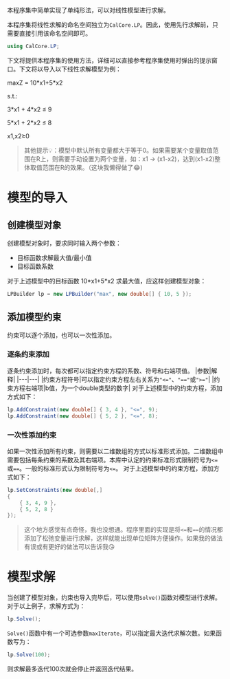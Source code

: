 本程序集中简单实现了单纯形法，可以对线性模型进行求解。

本程序集将线性求解的命名空间独立为`CalCore.LP`。因此，使用先行求解前，只需要直接引用该命名空间即可。
```C#
using CalCore.LP;
```

下文将提供本程序集的使用方法，详细可以直接参考程序集使用时弹出的提示窗口。下文将以导入以下线性求解模型为例：

maxZ = 10\*x1+5\*x2

s.t.:

  3\*x1 + 4\*x2 ≤ 9 
    
  5\*x1 + 2\*x2 ≤ 8 
  
  x1,x2≥0

> 其他提示💡：模型中默认所有变量都大于等于0。如果需要某个变量取值范围在R上，则需要手动设置为两个变量，如：x1 -> (x1-x2)，达到(x1-x2)整体取值范围在R的效果。（这块我懒得做了😂)

# 模型的导入
## 创建模型对象
创建模型对象时，要求同时输入两个参数：
* 目标函数求解最大值/最小值
* 目标函数系数

对于上述模型中的目标函数 10\*x1+5\*x2 求最大值，应这样创建模型对象：
```C#
LPBuilder lp = new LPBuilder("max", new double[] { 10, 5 });
```

## 添加模型约束
约束可以逐个添加，也可以一次性添加。
### 逐条约束添加
逐条约束添加时，每次都可以指定约束方程的系数、符号和右端项值。
|参数|解释|
|---|---|
|约束方程符号|可以指定约束方程左右关系为`"<="`、`"=="`或`">="`|
|约束方程右端项|b值，为一个double类型的数字|
对于上述模型中的约束方程，添加方式如下：
```C#
lp.AddConstraint(new double[] { 3, 4 }, "<=", 9);
lp.AddConstraint(new double[] { 5, 2 }, "<=", 8);
```
### 一次性添加约束
如果一次性添加所有约束，则需要以二维数组的方式以标准形式添加。二维数组中需要包括每条约束的系数及其右端项。本库中认定的约束标准形式限制符号为`<=`或`==`。一般的标准形式认为限制符号为`<=`。
对于上述模型中的约束方程，添加方式如下：
```C#
lp.SetConstraints(new double[,]
{
    { 3, 4, 9 },
    { 5, 2, 8 }
});
```
> 这个地方感觉有点奇怪，我也没想通。程序里面的实现是将`<=`和`==`的情况都添加了松弛变量进行求解，这样就能出现单位矩阵方便操作。如果我的做法有误或有更好的做法可以告诉我😘

# 模型求解
当创建了模型对象，约束也导入完毕后，可以使用`Solve()`函数对模型进行求解。
对于以上例子，求解方式为：
```C#
lp.Solve();
```
`Solve()`函数中有一个可选参数`maxIterate`，可以指定最大迭代求解次数。如果函数写为：
```C#
lp.Solve(100);
```
则求解最多迭代100次就会停止并返回迭代结果。